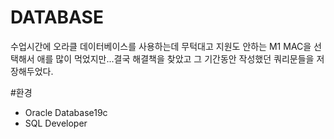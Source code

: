 # DATABASE
수업시간에 오라클 데이터베이스를 사용하는데 무턱대고 지원도 안하는 M1 MAC을 선택해서 애를 많이 먹었지만...결국 해결책을 찾았고 그 기간동안 작성했던 쿼리문들을 저장해두었다.

#환경
- Oracle Database19c
- SQL Developer
